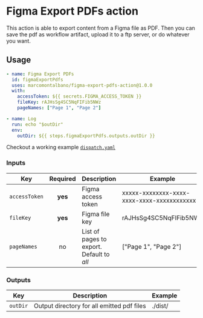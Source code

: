 # Figma Export PDFs action

This action is able to export content from a Figma file as PDF. Then you can save the pdf as workflow artifact, upload it to a ftp server, or do whatever you want.

## Usage

```yml
- name: Figma Export PDFs
  id: figmaExportPdfs
  uses: marcomontalbano/figma-export-pdfs-action@1.0.0
  with:
    accessToken: ${{ secrets.FIGMA_ACCESS_TOKEN }}
    fileKey: rAJHsSg4SC5NqFIFib5NWz
    pageNames: ["Page 1", "Page 2"]

- name: Log
  run: echo "$outDir"
  env:
    outDir: ${{ steps.figmaExportPdfs.outputs.outDir }}
```

Checkout a working example [`dispatch.yaml`](.github/workflows/dispatch.yaml)

### Inputs

| Key           | Required | Description                               | Example                                    | Default |
|---------------|:--------:|-------------------------------------------|--------------------------------------------|:-------:|
| `accessToken` |  **yes** | Figma access token                        | xxxxx-xxxxxxxx-xxxx-xxxx-xxxx-xxxxxxxxxxxx |         |
| `fileKey`     |  **yes** | Figma file key                            | rAJHsSg4SC5NqFIFib5NWz                     |         |
| `pageNames`   |    no    | List of pages to export. Default to *all* | ["Page 1", "Page 2"]                       |   [ ]   |


### Outputs

| Key      | Description                                | Example |
|----------|--------------------------------------------|---------|
| `outDir` | Output directory for all emitted pdf files | ./dist/ |


